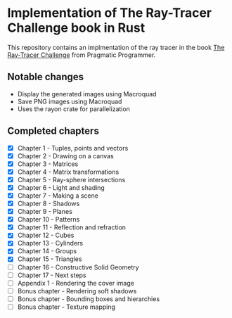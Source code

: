 # Implementation of The Ray-Tracer Challenge book in Rust

This repository contains an implmentation of the ray tracer in the book
[The Ray-Tracer Challenge](http://www.raytracerchallenge.com/)
from Pragmatic Programmer.

## Notable changes

- Display the generated images using Macroquad
- Save PNG images using Macroquad
- Uses the rayon crate for parallelization

## Completed chapters

- [x] Chapter 1 - Tuples, points and vectors
- [x] Chapter 2 - Drawing on a canvas
- [x] Chapter 3 - Matrices
- [x] Chapter 4 - Matrix transformations
- [x] Chapter 5 - Ray-sphere intersections
- [x] Chapter 6 - Light and shading
- [x] Chapter 7 - Making a scene
- [x] Chapter 8 - Shadows
- [x] Chapter 9 - Planes
- [x] Chapter 10 - Patterns
- [x] Chapter 11 - Reflection and refraction
- [x] Chapter 12 - Cubes
- [x] Chapter 13 - Cylinders
- [x] Chapter 14 - Groups
- [x] Chapter 15 - Triangles
- [ ] Chapter 16 - Constructive Solid Geometry
- [ ] Chapter 17 - Next steps
- [ ] Appendix 1 - Rendering the cover image
- [ ] Bonus chapter - Rendering soft shadows 
- [ ] Bonus chapter - Bounding boxes and hierarchies
- [ ] Bonus chapter - Texture mapping
